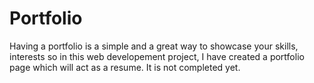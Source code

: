 # Portfolio
Having a portfolio is a simple and a great way to showcase your skills, interests so in this web developement project, I have created a portfolio page which will act as a resume.
It is not completed yet.
